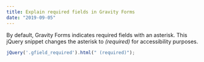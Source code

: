 ```yaml
---
title: Explain required fields in Gravity Forms
date: "2019-09-05"
---
```


By default, Gravity Forms indicates required fields with an asterisk. This jQuery snippet changes the asterisk to <em>(required)</em> for accessibility purposes.

```javascript
jQuery('.gfield_required').html(" (required)");
```